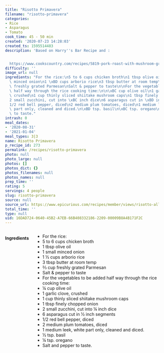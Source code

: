 ```yaml
---
title: "Risotto Primavera"
filename: "risotto-primavera"
categories:
- Rice
- Asparagus
- Tomato
cook_time: 45 - 50 min
created: '2020-07-23 14:28:03'
created_ts: 1595514483
description: 'Based on Harry''s Bar Recipe and :


  https://www.cookscountry.com/recipes/5819-pork-roast-with-mushroom-gravy?extcode=MCSKD10L0&ref=new_search_experience_14'
difficulty: ''
image_url: null
ingredients: "For the rice:\n5 to 6 cups chicken broth\n1 tbsp olive oil\n1 small\
  \ minced onion\n1 \xBD cups arborio rice\n3 tbsp butter at room temp\n\u2154 cup\
  \ freshly grated Parmesan\nSalt & pepper to taste\n\nFor the vegetables to be added\
  \ half way through the rice cooking time:\n\n\xBC cup olive oil\n1 garlic clove,\
  \ crushed\n1 cup thinly sliced shiitake mushroom caps\n1 tbsp finely chopped onion\n\
  2 small zucchini, cut into \xBC inch dice\n6 asparagus cut in \xBD inch segments\n\
  1/2 red bell pepper, diced\n2 medium plum tomatoes, diced\n1 medium leek, white\
  \ part only, cleaned and diced.\n\xBD tsp. basil\n\xBC tsp. oregano\nSalt and pepper\
  \ to taste."
intrash: 0
meal_dates:
- '2020-08-31'
- '2021-01-04'
meal_types: 3|3
name: Risotto Primavera
p_recipe_id: 273
permalink: /recipes/risotto-primavera
photo: null
photo_large: null
photos: []
photos_dict: {}
photos_filenames: null
photos_names: null
prep_time: ''
rating: 5
servings: 4 people
slug: risotto-primavera
source: null
source_url: https://www.epicurious.com/recipes/member/views/risotto-alla-primavera-harrys-bar-52374811
total_time: ''
type: null
uid: 16DAD724-0640-45B2-A7EB-66B408332186-2209-00009B8A4B171F2C
---
```

<div class="large-8 medium-7 columns" id="writeup">	</div><!-- #writeup -->
</div><!-- #row-one -->
<div class="row" id="row-two">	<div class="medium-4 small-5 columns"><h4 id="ingredients">Ingredients</h4><div class="box box-ingredients content"><ul>
<li>For the rice:</li>
<li>5 to 6 cups chicken broth</li>
<li>1 tbsp olive oil</li>
<li>1 small minced onion</li>
<li>1 ½ cups arborio rice</li>
<li>3 tbsp butter at room temp</li>
<li>⅔ cup freshly grated Parmesan</li>
<li>Salt &amp; pepper to taste</li>
<li>For the vegetables to be added half way through the rice cooking time:</li>
<li>¼ cup olive oil</li>
<li>1 garlic clove, crushed</li>
<li>1 cup thinly sliced shiitake mushroom caps</li>
<li>1 tbsp finely chopped onion</li>
<li>2 small zucchini, cut into ¼ inch dice</li>
<li>6 asparagus cut in ½ inch segments</li>
<li>1/2 red bell pepper, diced</li>
<li>2 medium plum tomatoes, diced</li>
<li>1 medium leek, white part only, cleaned and diced.</li>
<li>½ tsp. basil</li>
<li>¼ tsp. oregano</li>
<li>Salt and pepper to taste.</li>
</ul>
</div>	</div>	<div class="medium-6 small-7 columns">	</div>	<div class="medium-2 columns" id="photo-sidebar">